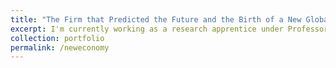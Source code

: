 ```yaml
---
title: "The Firm that Predicted the Future and the Birth of a New Global Economy"
excerpt: I'm currently working as a research apprentice under Professor Lara-Millán, click here for more information.
collection: portfolio
permalink: /neweconomy
---
```


